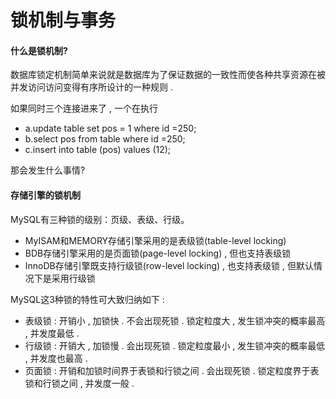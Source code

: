 # 锁机制与事务

#### **什么是锁机制?**

数据库锁定机制简单来说就是数据库为了保证数据的一致性而使各种共享资源在被并发访问访问变得有序所设计的一种规则 .

如果同时三个连接进来了 , 一个在执行

* a.update table  set  pos = 1  where  id =250;
* b.select pos from table where id =250;
* c.insert into table \(pos\) values \(12\);

那会发生什么事情?

#### 存储引擎的锁机制

MySQL有三种锁的级别：页级、表级、行级。

* MyISAM和MEMORY存储引擎采用的是表级锁\(table-level locking\)
* BDB存储引擎采用的是页面锁\(page-level locking\) , 但也支持表级锁
* InnoDB存储引擎既支持行级锁\(row-level locking\) , 也支持表级锁 , 但默认情况下是采用行级锁

MySQL这3种锁的特性可大致归纳如下 :

* 表级锁 : 开销小 , 加锁快 . 不会出现死锁 . 锁定粒度大 , 发生锁冲突的概率最高 , 并发度最低 . 
* 行级锁 : 开销大 , 加锁慢 . 会出现死锁 . 锁定粒度最小 , 发生锁冲突的概率最低 , 并发度也最高 . 
* 页面锁 : 开销和加锁时间界于表锁和行锁之间 . 会出现死锁 . 锁定粒度界于表锁和行锁之间 , 并发度一般 . 



